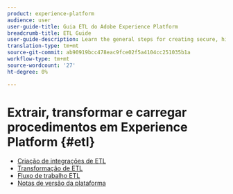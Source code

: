 ```yaml
---
product: experience-platform
audience: user
user-guide-title: Guia ETL do Adobe Experience Platform
breadcrumb-title: ETL Guide
user-guide-description: Learn the general steps for creating secure, high-performance connectors for ingesting data into Platform.
translation-type: tm+mt
source-git-commit: ab90919bcc478eac9fce02f5a4104cc251035b1a
workflow-type: tm+mt
source-wordcount: '27'
ht-degree: 0%

---
```



# Extrair, transformar e carregar procedimentos em Experience Platform {#etl}

- [Criação de integrações de ETL](home.md)
- [Transformação de ETL](transformations.md)
- [Fluxo de trabalho ETL](workflow.md)
- [Notas de versão da plataforma](https://www.adobe.com/go/platform-release-notes-en)